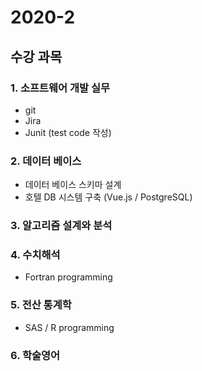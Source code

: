 # 2020-2
## 수강 과목 

### 1. 소프트웨어 개발 실무
  - git 
  - Jira
  - Junit (test code 작성)

### 2. 데이터 베이스 
  - 데이터 베이스 스키마 설계
  - 호텔 DB 시스템 구축 (Vue.js / PostgreSQL)

### 3. 알고리즘 설계와 분석

### 4. 수치해석
  - Fortran programming
  
### 5. 전산 통계학
  - SAS / R programming 

### 6. 학술영어
